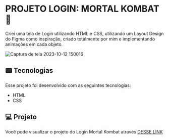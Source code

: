 # PROJETO LOGIN: MORTAL KOMBAT 🐉
Criei uma tela de Login utilizando HTML e CSS, utilizando um Layout Design do Figma como inspiração, criado totalmente por mim e implementando animações em cada objeto.

![Captura de tela 2023-10-12 150016](https://github.com/guiaugustoxy/projeto-aranhaverso/assets/137638499/b76f25ef-a01e-4fe0-a6df-41b257dc8aed)


## 📟 Tecnologias

Esse projeto foi desenvolvido com as seguintes tecnologias:

- HTML
- CSS

## 💻 Projeto

Você pode visualizar o projeto do Login Mortal Kombat através [DESSE LINK](https://guiaugustoxy.github.io/projeto-login-mk/)

